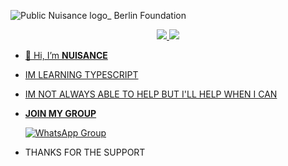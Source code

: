 <p align="center">

  

![Public Nuisance logo_ Berlin Foundation](https://user-images.githubusercontent.com/88751177/139162118-4b704ae1-d9ec-410d-824f-17ebf8acf2b5.jpg)
<p align="center">
  <a href="https://github.com/lloyd4565">
<img src="https://komarev.com/ghpvc/?username=lloyd4565&label=Profile%20views&color=blue&label=Profile+Views&style=plastic">
  
<img src="https://readme-typing-svg.herokuapp.com/?lines=Welcome+to+Nuisance's+GitHub&font=Fira%20Code&center=true&width=380&height=50">

- 👋 Hi, I’m **NUISANCE**

- IM LEARNING TYPESCRIPT

- IM NOT ALWAYS ABLE TO HELP BUT I'LL HELP WHEN I CAN

- **JOIN MY GROUP**

   [![WhatsApp Group](https://img.shields.io/badge/WhatsApp-25D366?style=for-the-badge&logo=whatsapp&logoColor=white)](https://chat.whatsapp.com/IRbdcY5Kxr0IIxfWhlpfr4)

- THANKS FOR THE SUPPORT
